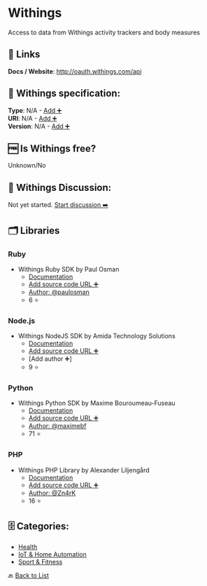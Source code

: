 # Withings
Access to data from Withings activity trackers and body measures

##  🔗 Links
**Docs / Website**: http://oauth.withings.com/api

## 🧬 Withings specification:
**Type**: N/A - [Add ➕](https://github.com/apis-list/apis-list/edit/main/apis-list.yaml)  
**URI**: N/A - [Add ➕](https://github.com/apis-list/apis-list/edit/main/apis-list.yaml)  
**Version**: N/A - [Add ➕](https://github.com/apis-list/apis-list/edit/main/apis-list.yaml)

## 🆓 Is Withings free?
 Unknown/No 

## 💬 Withings Discussion:
Not yet started. [Start discussion ➡️](https://github.com/apis-list/apis-list/discussions/new)

## 🗂️ Libraries
### Ruby
- Withings Ruby SDK by Paul Osman
    - [Documentation](https://github.com/paulosman/withings-sdk)
    - [Add source code URL ➕]()
    - [Author: @paulosman](https://github.com/paulosman)
    - 6 ⭐

### Node.js
- Withings NodeJS SDK by Amida Technology Solutions
    - [Documentation](https://github.com/amida-tech/withings-lib)
    - [Add source code URL ➕]()
    - [Add author ➕]
    - 9 ⭐

### Python
- Withings Python SDK by Maxime Bouroumeau-Fuseau
    - [Documentation](https://github.com/maximebf/python-withings)
    - [Add source code URL ➕]()
    - [Author: @maximebf](https://github.com/maximebf)
    - 71 ⭐

### PHP
-  Withings PHP Library by Alexander Liljengård 
    - [Documentation](https://github.com/Zn4rK/php-withings)
    - [Add source code URL ➕]()
    - [Author: @Zn4rK](https://github.com/Zn4rK)
    - 16 ⭐


## 🗄️ Categories:
- [Health](https://github.com/apis-list/apis-list#health-)
- [IoT & Home Automation](https://github.com/apis-list/apis-list#iot--home-automation-)
- [Sport & Fitness](https://github.com/apis-list/apis-list#sport--fitness-)

🔙  [Back to List](https://github.com/apis-list/apis-list)
